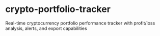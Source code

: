 # crypto-portfolio-tracker
Real-time cryptocurrency portfolio performance tracker with profit/loss analysis, alerts, and export capabilities
